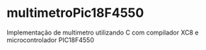 # multimetroPic18F4550
Implementação de multimetro utilizando C com compilador XC8 e microcontrolador PIC18F4550
